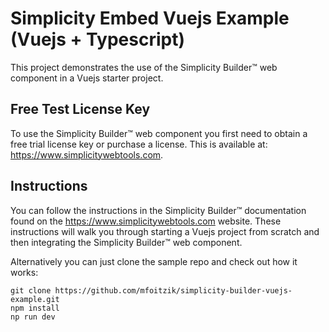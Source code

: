 # Simplicity Embed Vuejs Example (Vuejs + Typescript)

This project demonstrates the use of the Simplicity Builder&trade; web component in a Vuejs starter project.

## Free Test License Key
To use the Simplicity Builder&trade; web component you first need to obtain a free trial license key or purchase a license. This is available at: <https://www.simplicitywebtools.com>.

## Instructions
You can follow the instructions in the Simplicity Builder&trade; documentation found on the <https://www.simplicitywebtools.com> website. These instructions will walk you through starting a Vuejs project from scratch and then integrating the Simplicity Builder&trade; web component.

Alternatively you can just clone the sample repo and check out how it works:

```
git clone https://github.com/mfoitzik/simplicity-builder-vuejs-example.git
npm install
np run dev
```


